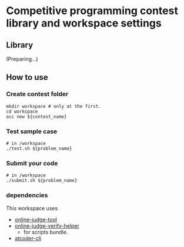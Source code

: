 # Competitive programming contest library and workspace settings
## Library
(Preparing...)

## How to use
### Create contest folder
```
mkdir workspace # only at the first.
cd workspace
acc new ${contest_name}
```

### Test sample case
```
# in /workspace
./test.sh ${problem_name}
```

### Submit your code
```
# in /workspace
./submit.sh ${problem_name}
```

### dependencies
This workspace uses
* [online-judge-tool](https://github.com/kmyk/online-judge-verify-helper)
* [online-judge-verify-helper](https://github.com/kmyk/online-judge-verify-helper)
  * for scripts bundle.
* [atcoder-cli](https://github.com/Tatamo/atcoder-cli)
